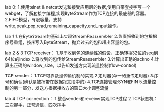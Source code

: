 lab 0:
1.使用telnet & netcat发送和接受应用层的数据,使用自带套接字写一个webget，了解套接字编程,实现ByteStream作为TCP连接的最底器的容器。
2.FIFO模型，有限容量，支持write,peak,pop,read,remaining_capacity,end_input操作。

lab 1
1.在ByteStream的基础上实现StreamReassembler
2.负责把收到的包根据序号重组，按序写入ByteStream，抛弃过去的包和超出容量的包。

lab 2 & 3
TCP receiver：
1.基于收到包的连续性的假设，正确转换32位的seq到64位的index
2.将收到的包传给StreamReassembler
3.计算出正确的ackno
4.计算出正确的window_size，以告知发送方实现流量控制(flow-control)

TCP sender：
1.TCP可靠数据传输机制的实现
2.定时器(单一的重传定时器)
3.序号和确认(确认是被捎带在数据报文段中的)
4.TCP连接管理:SYN和FIN
5.流量控制的另一部分，发送方根据接收方的窗口大小调整流量

lab 4
TCP connection：
1.整合sender和receiver实现TCP过程
2.TCP状态机：三次握手，正常通信，四次挥手
